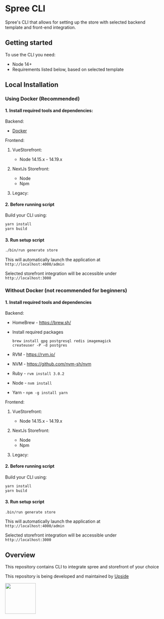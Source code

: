 # Spree CLI

Spree's CLI that allows for setting up the store with selected backend template and front-end integration.

## Getting started
To use the CLI you need:
* Node 14+
* Requirements listed below, based on selected template

## Local Installation

### Using Docker (Recommended)
#### 1. Install required tools and dependencies:

Backend:
* [Docker](https://www.docker.com/community-edition#/download)

Frontend:
   
1. VueStorefront:
   * Node 14.15.x - 14.19.x

2. NextJs Storefront:
   * Node
   * Npm
3. Legacy:
#### 2. Before running script
Build your CLI using:
```bash
yarn install
yarn build
```

#### 3. Run setup script

```bash
./bin/run generate store
```

This will automatically launch the application at `http://localhost:4000/admin`

Selected storefront integration will be accessible under `http://localhost:3000`

### Without Docker (not recommended for beginners)

#### 1. Install required tools and dependencies
Backend:
* HomeBrew - https://brew.sh/
* Install required packages


      brew install gpg postgresql redis imagemagick
      createuser -P -d postgres


* RVM - https://rvm.io/
* NVM - https://github.com/nvm-sh/nvm
* Ruby - `rvm install 3.0.2`
* Node - `nvm install`
* Yarn - `npm -g install yarn`

Frontend:

1. VueStorefront:
    * Node 14.15.x - 14.19.x

2. NextJs Storefront:
   * Node
   * Npm
3. Legacy:
#### 2. Before running script
Build your CLI using:

```bash
yarn install
yarn build
```

#### 3. Run setup script

```bash
.bin/run generate store
```

This will automatically launch the application at `http://localhost:4000/admin`

Selected storefront integration will be accessible under `http://localhost:3000`

## Overview

This repository contains CLI to integrate spree and storefront of your choice

This repository is being developed and maintained by [Upside](https://upsidelab.io)

<a href="https://upsidelab.io"><img src="https://user-images.githubusercontent.com/6420475/141106487-333774a5-04b2-46a4-8367-7cb11e46906e.png" height="100px" /></a>

